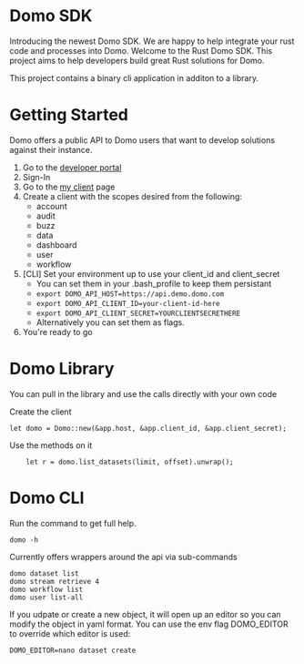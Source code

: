 Domo SDK
===

Introducing the newest Domo SDK.
We are happy to help integrate your rust code and processes into Domo.
Welcome to the Rust Domo SDK.
This project aims to help developers build great Rust solutions for Domo.

This project contains a binary cli application in additon to a library.

Getting Started
===

Domo offers a public API to Domo users that want to develop solutions against their instance.

1. Go to the [developer portal](https://developer.domo.com)
1. Sign-In
1. Go to the [my client](https://developer.domo.com/manage-clients) page
1. Create a client with the scopes desired from the following:
   - account
   - audit
   - buzz
   - data
   - dashboard
   - user
   - workflow
1. [CLI] Set your environment up to use your client_id and client_secret
   - You can set them in your .bash_profile to keep them persistant
   - `export DOMO_API_HOST=https://api.demo.domo.com`
   - `export DOMO_API_CLIENT_ID=your-client-id-here`
   - `export DOMO_API_CLIENT_SECRET=YOURCLIENTSECRETHERE`
   - Alternatively you can set them as flags.
1. You're ready to go

Domo Library
===

You can pull in the library and use the calls directly with your own code

Create the client

	let domo = Domo::new(&app.host, &app.client_id, &app.client_secret);

Use the methods on it

        let r = domo.list_datasets(limit, offset).unwrap();
	

Domo CLI
===

Run the command to get full help.

	domo -h

Currently offers wrappers around the api via sub-commands

	domo dataset list
	domo stream retrieve 4
	domo workflow list
	domo user list-all

If you udpate or create a new object, it will open up an editor so you can modify the object in yaml format.
You can use the env flag DOMO_EDITOR to override which editor is used:

	DOMO_EDITOR=nano dataset create
